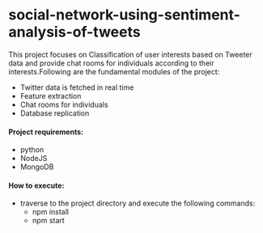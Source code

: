 # social-network-using-sentiment-analysis-of-tweets

This project focuses on Classification of user interests based on Tweeter data and provide chat rooms for individuals according to their interests.Following are the fundamental modules of the project: 
* Twitter data is fetched in real time
* Feature extraction
* Chat rooms for individuals
* Database replication

#### Project requirements: ####
* python
* NodeJS
* MongoDB

#### How to execute: ####
* traverse to the project directory and execute the following commands:
	* npm install
	* npm start
